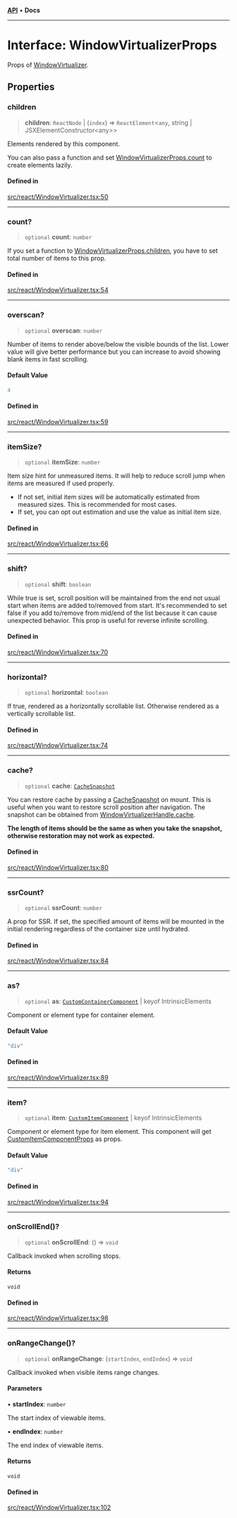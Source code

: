 [**API**](../../API.md) • **Docs**

***

# Interface: WindowVirtualizerProps

Props of [WindowVirtualizer](../functions/WindowVirtualizer.md).

## Properties

### children

> **children**: `ReactNode` \| (`index`) => `ReactElement`\<`any`, string \| JSXElementConstructor\<any\>\>

Elements rendered by this component.

You can also pass a function and set [WindowVirtualizerProps.count](WindowVirtualizerProps.md#count) to create elements lazily.

#### Defined in

[src/react/WindowVirtualizer.tsx:50](https://github.com/inokawa/virtua/blob/2354131db851fd7526c2b9bc4d9c490858dbde64/src/react/WindowVirtualizer.tsx#L50)

***

### count?

> `optional` **count**: `number`

If you set a function to [WindowVirtualizerProps.children](WindowVirtualizerProps.md#children), you have to set total number of items to this prop.

#### Defined in

[src/react/WindowVirtualizer.tsx:54](https://github.com/inokawa/virtua/blob/2354131db851fd7526c2b9bc4d9c490858dbde64/src/react/WindowVirtualizer.tsx#L54)

***

### overscan?

> `optional` **overscan**: `number`

Number of items to render above/below the visible bounds of the list. Lower value will give better performance but you can increase to avoid showing blank items in fast scrolling.

#### Default Value

```ts
4
```

#### Defined in

[src/react/WindowVirtualizer.tsx:59](https://github.com/inokawa/virtua/blob/2354131db851fd7526c2b9bc4d9c490858dbde64/src/react/WindowVirtualizer.tsx#L59)

***

### itemSize?

> `optional` **itemSize**: `number`

Item size hint for unmeasured items. It will help to reduce scroll jump when items are measured if used properly.

- If not set, initial item sizes will be automatically estimated from measured sizes. This is recommended for most cases.
- If set, you can opt out estimation and use the value as initial item size.

#### Defined in

[src/react/WindowVirtualizer.tsx:66](https://github.com/inokawa/virtua/blob/2354131db851fd7526c2b9bc4d9c490858dbde64/src/react/WindowVirtualizer.tsx#L66)

***

### shift?

> `optional` **shift**: `boolean`

While true is set, scroll position will be maintained from the end not usual start when items are added to/removed from start. It's recommended to set false if you add to/remove from mid/end of the list because it can cause unexpected behavior. This prop is useful for reverse infinite scrolling.

#### Defined in

[src/react/WindowVirtualizer.tsx:70](https://github.com/inokawa/virtua/blob/2354131db851fd7526c2b9bc4d9c490858dbde64/src/react/WindowVirtualizer.tsx#L70)

***

### horizontal?

> `optional` **horizontal**: `boolean`

If true, rendered as a horizontally scrollable list. Otherwise rendered as a vertically scrollable list.

#### Defined in

[src/react/WindowVirtualizer.tsx:74](https://github.com/inokawa/virtua/blob/2354131db851fd7526c2b9bc4d9c490858dbde64/src/react/WindowVirtualizer.tsx#L74)

***

### cache?

> `optional` **cache**: [`CacheSnapshot`](CacheSnapshot.md)

You can restore cache by passing a [CacheSnapshot](CacheSnapshot.md) on mount. This is useful when you want to restore scroll position after navigation. The snapshot can be obtained from [WindowVirtualizerHandle.cache](WindowVirtualizerHandle.md#cache).

**The length of items should be the same as when you take the snapshot, otherwise restoration may not work as expected.**

#### Defined in

[src/react/WindowVirtualizer.tsx:80](https://github.com/inokawa/virtua/blob/2354131db851fd7526c2b9bc4d9c490858dbde64/src/react/WindowVirtualizer.tsx#L80)

***

### ssrCount?

> `optional` **ssrCount**: `number`

A prop for SSR. If set, the specified amount of items will be mounted in the initial rendering regardless of the container size until hydrated.

#### Defined in

[src/react/WindowVirtualizer.tsx:84](https://github.com/inokawa/virtua/blob/2354131db851fd7526c2b9bc4d9c490858dbde64/src/react/WindowVirtualizer.tsx#L84)

***

### as?

> `optional` **as**: [`CustomContainerComponent`](../type-aliases/CustomContainerComponent.md) \| keyof IntrinsicElements

Component or element type for container element.

#### Default Value

```ts
"div"
```

#### Defined in

[src/react/WindowVirtualizer.tsx:89](https://github.com/inokawa/virtua/blob/2354131db851fd7526c2b9bc4d9c490858dbde64/src/react/WindowVirtualizer.tsx#L89)

***

### item?

> `optional` **item**: [`CustomItemComponent`](../type-aliases/CustomItemComponent.md) \| keyof IntrinsicElements

Component or element type for item element. This component will get [CustomItemComponentProps](CustomItemComponentProps.md) as props.

#### Default Value

```ts
"div"
```

#### Defined in

[src/react/WindowVirtualizer.tsx:94](https://github.com/inokawa/virtua/blob/2354131db851fd7526c2b9bc4d9c490858dbde64/src/react/WindowVirtualizer.tsx#L94)

***

### onScrollEnd()?

> `optional` **onScrollEnd**: () => `void`

Callback invoked when scrolling stops.

#### Returns

`void`

#### Defined in

[src/react/WindowVirtualizer.tsx:98](https://github.com/inokawa/virtua/blob/2354131db851fd7526c2b9bc4d9c490858dbde64/src/react/WindowVirtualizer.tsx#L98)

***

### onRangeChange()?

> `optional` **onRangeChange**: (`startIndex`, `endIndex`) => `void`

Callback invoked when visible items range changes.

#### Parameters

• **startIndex**: `number`

The start index of viewable items.

• **endIndex**: `number`

The end index of viewable items.

#### Returns

`void`

#### Defined in

[src/react/WindowVirtualizer.tsx:102](https://github.com/inokawa/virtua/blob/2354131db851fd7526c2b9bc4d9c490858dbde64/src/react/WindowVirtualizer.tsx#L102)
